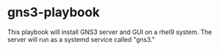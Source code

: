 # gns3-playbook

This playbook will install GNS3 server and GUI on a rhel9 system. The server will run as a systemd service called "gns3."
